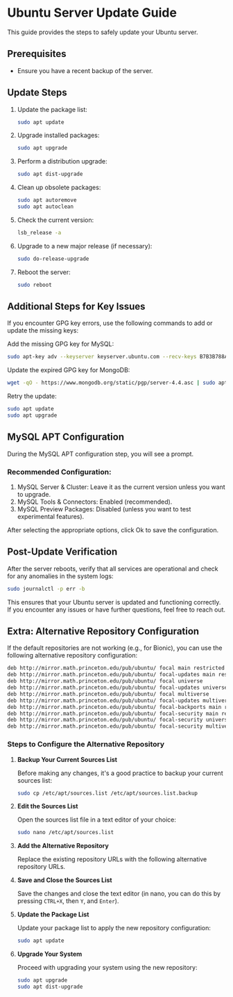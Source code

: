
# Ubuntu Server Update Guide

This guide provides the steps to safely update your Ubuntu server.

## Prerequisites

- Ensure you have a recent backup of the server.

## Update Steps

1. Update the package list:
   ```sh
   sudo apt update
   ```

2. Upgrade installed packages:
   ```sh
   sudo apt upgrade
   ```

3. Perform a distribution upgrade:
   ```sh
   sudo apt dist-upgrade
   ```

4. Clean up obsolete packages:
   ```sh
   sudo apt autoremove
   sudo apt autoclean
   ```

5. Check the current version:
   ```sh
   lsb_release -a
   ```

6. Upgrade to a new major release (if necessary):
   ```sh
   sudo do-release-upgrade
   ```

7. Reboot the server:
   ```sh
   sudo reboot
   ```

## Additional Steps for Key Issues

If you encounter GPG key errors, use the following commands to add or update the missing keys:

Add the missing GPG key for MySQL:
   ```sh
   sudo apt-key adv --keyserver keyserver.ubuntu.com --recv-keys B7B3B788A8D3785C
   ```

Update the expired GPG key for MongoDB:
   ```sh
   wget -qO - https://www.mongodb.org/static/pgp/server-4.4.asc | sudo apt-key add -
   ```

Retry the update:
   ```sh
   sudo apt update
   sudo apt upgrade
   ```

## MySQL APT Configuration

During the MySQL APT configuration step, you will see a prompt.

### Recommended Configuration:

1. MySQL Server & Cluster: Leave it as the current version unless you want to upgrade.
2. MySQL Tools & Connectors: Enabled (recommended).
3. MySQL Preview Packages: Disabled (unless you want to test experimental features).

After selecting the appropriate options, click Ok to save the configuration.

## Post-Update Verification

After the server reboots, verify that all services are operational and check for any anomalies in the system logs:
   ```sh
   sudo journalctl -p err -b
   ```

This ensures that your Ubuntu server is updated and functioning correctly. If you encounter any issues or have further questions, feel free to reach out.

## Extra: Alternative Repository Configuration

If the default repositories are not working (e.g., for Bionic), you can use the following alternative repository configuration:

```sh
deb http://mirror.math.princeton.edu/pub/ubuntu/ focal main restricted
deb http://mirror.math.princeton.edu/pub/ubuntu/ focal-updates main restricted
deb http://mirror.math.princeton.edu/pub/ubuntu/ focal universe
deb http://mirror.math.princeton.edu/pub/ubuntu/ focal-updates universe
deb http://mirror.math.princeton.edu/pub/ubuntu/ focal multiverse
deb http://mirror.math.princeton.edu/pub/ubuntu/ focal-updates multiverse
deb http://mirror.math.princeton.edu/pub/ubuntu/ focal-backports main restricted universe multiverse
deb http://mirror.math.princeton.edu/pub/ubuntu/ focal-security main restricted
deb http://mirror.math.princeton.edu/pub/ubuntu/ focal-security universe
deb http://mirror.math.princeton.edu/pub/ubuntu/ focal-security multiverse
```
### Steps to Configure the Alternative Repository

1. **Backup Your Current Sources List**

   Before making any changes, it's a good practice to backup your current sources list:
   ```sh
   sudo cp /etc/apt/sources.list /etc/apt/sources.list.backup
   ```

2. **Edit the Sources List**

   Open the sources list file in a text editor of your choice:
   ```sh
   sudo nano /etc/apt/sources.list
   ```

3. **Add the Alternative Repository**

   Replace the existing repository URLs with the following alternative repository URLs.

4. **Save and Close the Sources List**

   Save the changes and close the text editor (in nano, you can do this by pressing `CTRL+X`, then `Y`, and `Enter`).

5. **Update the Package List**

   Update your package list to apply the new repository configuration:
   ```sh
   sudo apt update
   ```

6. **Upgrade Your System**

   Proceed with upgrading your system using the new repository:
   ```sh
   sudo apt upgrade
   sudo apt dist-upgrade
   ```
